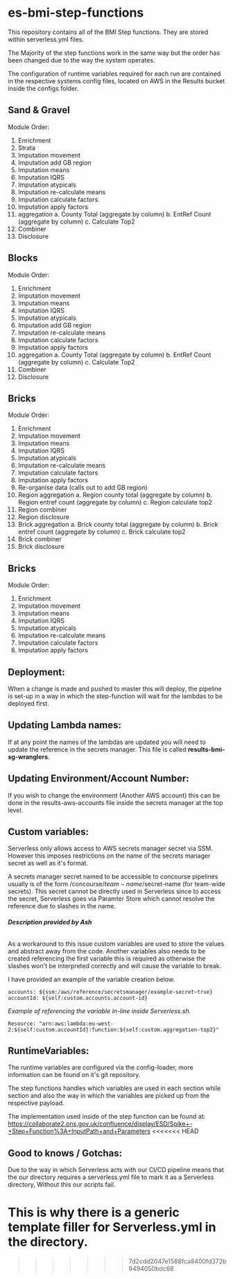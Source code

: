 # es-bmi-step-functions

This repository contains all of the BMI Step functions. They are stored within serverless.yml files.

The Majority of the step functions work in the same way but the order has been changed due to the 
way the system operates. 

The configuration of runtime variables required for each run are contained
in the respective systems config files, located on AWS in the Results bucket inside the configs folder.

## Sand & Gravel
Module Order:
1. Enrichment
2. Strata
3. Imputation movement
4. Imputation add GB region
5. Imputation means
6. Imputation IQRS
7. Imputation atypicals
8. Imputation re-calculate means
9. Imputation calculate factors
10. Imputation apply factors
11. aggregation
    a. County Total (aggregate by column)
    b. EntRef Count (aggregate by column)
    c. Calculate Top2
12. Combiner
13. Disclosure 

## Blocks
Module Order:
1. Enrichment
2. Imputation movement
3. Imputation means
4. Imputation IQRS
5. Imputation atypicals
6. Imputation add GB region
7. Imputation re-calculate means
8. Imputation calculate factors
9. Imputation apply factors
10. aggregation
    a. County Total (aggregate by column)
    b. EntRef Count (aggregate by column)
    c. Calculate Top2
11. Combiner
12. Disclosure 

## Bricks
Module Order: 
1. Enrichment
2. Imputation movement
3. Imputation means
4. Imputation IQRS
5. Imputation atypicals
6. Imputation re-calculate means
7. Imputation calculate factors
8. Imputation apply factors
9. Re-organise data (calls out to add GB region)
10. Region aggregation
    a. Region county total (aggregate by column)
    b. Region entref count (aggregate by column)
    c. Region calculate top2
11. Region combiner
12. Region disclosure
13. Brick aggregation
    a. Brick county total (aggregate by column)
    b. Brick entref count (aggregate by column)
    c. Brick calculate top2
14. Brick combiner
15. Brick disclosure

## Bricks
Module Order:
1. Enrichment
2. Imputation movement
3. Imputation means
4. Imputation IQRS
5. Imputation atypicals
6. Imputation re-calculate means
7. Imputation calculate factors
8. Imputation apply factors

## Deployment:

When a change is made and pushed to master this will deploy, the pipeline is set-up in a way
in which the step-function will wait for the lambdas to be deployed first.

## Updating Lambda names:

If at any point the names of the lambdas are updated you will need to update the reference
in the secrets manager. This file is called **results-bmi-sg-wranglers**.

## Updating Environment/Account Number:

If you wish to change the environment (Another AWS account) this can be done in the
results-aws-accounts file inside the secrets manager at the top level.


## Custom variables:
Serverless only allows access to AWS secrets manager secret via SSM. However this imposes 
restrictions on the name of the secrets manager secret as well as it's format.

A secrets manager secret named to be accessible to concourse pipelines usually is of the 
form /concourse/$team-name/$secret-name (for team-wide secrets). This secret cannot be 
directly used in Serverless since to access the secret, Serverless goes via Paramter 
Store which cannot resolve the reference due to slashes in the name.
###### __Description provided by Ash__

As a workaround to this issue custom variables are used to store the values and abstract 
away from the code. Another variables also needs to be created referencing the first 
variable this is required as otherwise the slashes won't be interpreted correctly and will
cause the variable to break.

I have provided an example of the variable creation below.
```  
accounts: ${ssm:/aws/reference/secretsmanager/example-secret~true}
accountId: ${self:custom.accounts.account-id}
```

_Example of referencing the variable in-line inside Serverless.sh._

```Resource: "arn:aws:lambda:eu-west-2:${self:custom.accountId}:function:${self:custom.aggregation-top2}"```

## RuntimeVariables:
The runtime variables are configured via the config-loader, more information can be found
on it's git repository. 

The step functions handles which variables are used in each section
while section and also the way in which the variables are picked up from the respective payload.

The implementation used inside of the step function can be found at: 
https://collaborate2.ons.gov.uk/confluence/display/ESD/Spike+-+Step+Function%3A+InputPath+and+Parameters
<<<<<<< HEAD

## Good to knows / Gotchas:
Due to the way in which Serverless acts with our CI/CD pipeline means that the our directory
requires a serverless.yml file to mark it as a Serverless directory, Without this our scripts fail. 

This is why there is a generic template filler for Serverless.yml in the directory.
=======
>>>>>>> 7d2cdd2047e1588fca8400fd372b9494050bdc68

